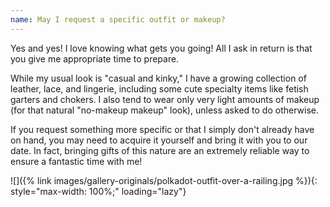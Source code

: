 ```yaml
---
name: May I request a specific outfit or makeup?
---
```


Yes and yes! I love knowing what gets you going! All I ask in return is that you give me appropriate time to prepare.

While my usual look is "casual and kinky," I have a growing collection of leather, lace, and lingerie, including some cute specialty items like fetish garters and chokers. I also tend to wear only very light amounts of makeup (for that natural "no-makeup makeup" look), unless asked to do otherwise.

If you request something more specific or that I simply don't already have on hand, you may need to acquire it yourself and bring it with you to our date. In fact, bringing gifts of this nature are an extremely reliable way to ensure a fantastic time with me!

![]({% link images/gallery-originals/polkadot-outfit-over-a-railing.jpg %}){: style="max-width: 100%;" loading="lazy"}
